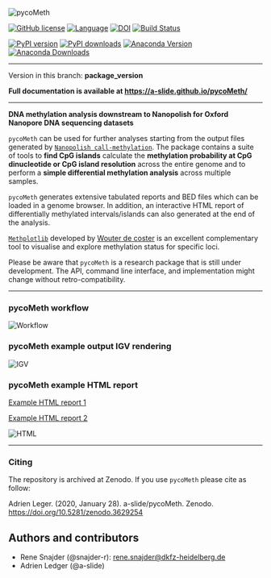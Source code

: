 ![pycoMeth](./docs/pictures/pycoMeth_long.png)

[![GitHub license](https://img.shields.io/github/license/a-slide/pycoMeth.svg)](https://github.com/a-slide/pycoMeth/blob/master/LICENSE)
[![Language](https://img.shields.io/badge/Language-Python3.6+-yellow.svg)](https://www.python.org/)
[![DOI](https://zenodo.org/badge/211195001.svg)](https://zenodo.org/badge/latestdoi/211195001)
[![Build Status](https://travis-ci.com/a-slide/pycoMeth.svg?branch=master)](https://travis-ci.com/a-slide/pycoMeth)

[![PyPI version](https://badge.fury.io/py/pycoMeth.svg)](https://badge.fury.io/py/pycoMeth)
[![PyPI downloads](https://pepy.tech/badge/pycoMeth)](https://pepy.tech/project/pycoMeth)
[![Anaconda Version](https://anaconda.org/aleg/pycometh/badges/version.svg)](https://anaconda.org/aleg/pycometh)
[![Anaconda Downloads](https://anaconda.org/aleg/pycometh/badges/downloads.svg)](https://anaconda.org/aleg/pycometh)

---
Version in this branch: __package_version__

**Full documentation is available at https://a-slide.github.io/pycoMeth/**

---

**DNA methylation analysis downstream to Nanopolish for Oxford Nanopore DNA sequencing datasets**

`pycoMeth` can be used for further analyses starting from the output files generated by [`Nanopolish call-methylation`](https://github.com/jts/nanopolish). The package contains a suite of tools to **find CpG islands** calculate the **methylation probability at CpG dinucleotide or CpG island resolution** across the entire genome and to perform a **simple differential methylation analysis** across multiple samples.

`pycoMeth` generates extensive tabulated reports and BED files which can be loaded in a genome browser. In addition, an interactive HTML report of differentially
methylated intervals/islands can also generated at the end of the analysis.

[`Methplotlib`](https://github.com/wdecoster/methplotlib) developed by [Wouter de coster](https://twitter.com/wouter_decoster) is an excellent complementary tool to visualise and explore methylation status for specific loci.

Please be aware that `pycoMeth` is a research package that is still under development. The API, command line interface, and implementation might change without retro-compatibility.

---

### pycoMeth workflow

![Workflow](docs/pictures/pycoMeth_package.png)

### pycoMeth example output IGV rendering

![IGV](docs/pictures/pycoMeth_all.png)

### pycoMeth example HTML report

[Example HTML report 1](https://a-slide.github.io/pycoMeth/Comp_Report/medaka_html/pycoMeth_summary_report.html)

[Example HTML report 2](https://a-slide.github.io/pycoMeth/Comp_Report/human_html/pycoMeth_summary_report.html)

![HTML](docs/pictures/pycoMeth_HTML.gif)

---

### Citing

The repository is archived at Zenodo. If you use `pycoMeth` please cite as follow:

Adrien Leger. (2020, January 28). a-slide/pycoMeth. Zenodo. https://doi.org/10.5281/zenodo.3629254

## Authors and contributors

* Rene Snajder (@snajder-r): rene.snajder@dkfz-heidelberg.de
* Adrien Ledger (@a-slide)
